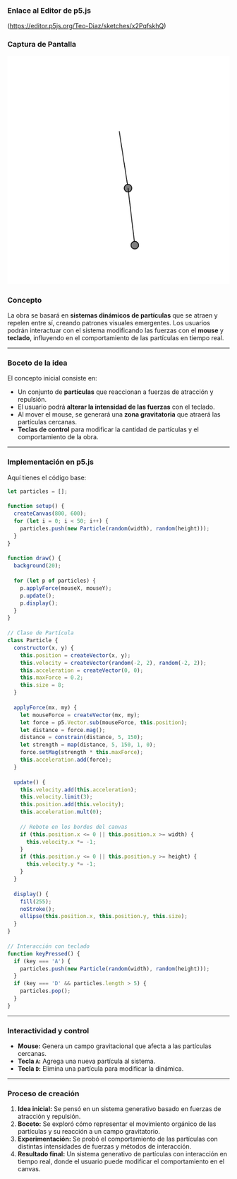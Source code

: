 ### **Enlace al Editor de p5.js**

(https://editor.p5js.org/Teo-Diaz/sketches/x2PqfskhQ)
### **Captura de Pantalla**

![captura del ejercicio](/src/assets/2Pendulo.png)

### **Concepto**
La obra se basará en **sistemas dinámicos de partículas** que se atraen y repelen entre sí, creando patrones visuales emergentes. Los usuarios podrán interactuar con el sistema modificando las fuerzas con el **mouse** y **teclado**, influyendo en el comportamiento de las partículas en tiempo real.

---

### **Boceto de la idea**  
El concepto inicial consiste en:
- Un conjunto de **partículas** que reaccionan a fuerzas de atracción y repulsión.
- El usuario podrá **alterar la intensidad de las fuerzas** con el teclado.
- Al mover el mouse, se generará una **zona gravitatoria** que atraerá las partículas cercanas.
- **Teclas de control** para modificar la cantidad de partículas y el comportamiento de la obra.

---

### **Implementación en p5.js**
Aquí tienes el código base:

```javascript
let particles = [];

function setup() {
  createCanvas(800, 600);
  for (let i = 0; i < 50; i++) {
    particles.push(new Particle(random(width), random(height)));
  }
}

function draw() {
  background(20);

  for (let p of particles) {
    p.applyForce(mouseX, mouseY);
    p.update();
    p.display();
  }
}

// Clase de Partícula
class Particle {
  constructor(x, y) {
    this.position = createVector(x, y);
    this.velocity = createVector(random(-2, 2), random(-2, 2));
    this.acceleration = createVector(0, 0);
    this.maxForce = 0.2;
    this.size = 8;
  }

  applyForce(mx, my) {
    let mouseForce = createVector(mx, my);
    let force = p5.Vector.sub(mouseForce, this.position);
    let distance = force.mag();
    distance = constrain(distance, 5, 150);
    let strength = map(distance, 5, 150, 1, 0);
    force.setMag(strength * this.maxForce);
    this.acceleration.add(force);
  }

  update() {
    this.velocity.add(this.acceleration);
    this.velocity.limit(3);
    this.position.add(this.velocity);
    this.acceleration.mult(0);

    // Rebote en los bordes del canvas
    if (this.position.x <= 0 || this.position.x >= width) {
      this.velocity.x *= -1;
    }
    if (this.position.y <= 0 || this.position.y >= height) {
      this.velocity.y *= -1;
    }
  }

  display() {
    fill(255);
    noStroke();
    ellipse(this.position.x, this.position.y, this.size);
  }
}

// Interacción con teclado
function keyPressed() {
  if (key === 'A') {
    particles.push(new Particle(random(width), random(height))); 
  }
  if (key === 'D' && particles.length > 5) {
    particles.pop();
  }
}
```

---

### **Interactividad y control**
- **Mouse:** Genera un campo gravitacional que afecta a las partículas cercanas.
- **Tecla `A`:** Agrega una nueva partícula al sistema.
- **Tecla `D`:** Elimina una partícula para modificar la dinámica.

---

### **Proceso de creación**
1. **Idea inicial:** Se pensó en un sistema generativo basado en fuerzas de atracción y repulsión.  
2. **Boceto:** Se exploró cómo representar el movimiento orgánico de las partículas y su reacción a un campo gravitatorio.  
3. **Experimentación:** Se probó el comportamiento de las partículas con distintas intensidades de fuerzas y métodos de interacción.  
4. **Resultado final:** Un sistema generativo de partículas con interacción en tiempo real, donde el usuario puede modificar el comportamiento en el canvas.  
